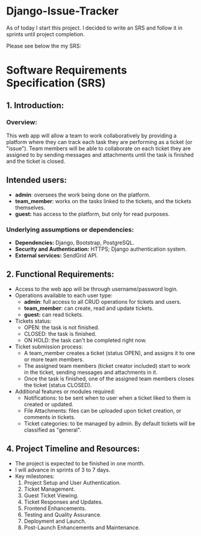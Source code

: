 # Django-Issue-Tracker

As of today I start this project. I decided to write an SRS and follow it in sprints until project completion. 

Please see below the my SRS:

# Software Requirements Specification (SRS)

## 1. Introduction:
    
### Overview:

This web app will allow a team to work collaboratively by providing a platform where they can track each task they are performing as a ticket (or "issue"). Team members will be able to collaborate on each ticket they are assigned to by sending messages and attachments until the task is finished and the ticket is closed.

## Intended users:

- **admin**: oversees the work being done on the platform.
- **team_member**: works on the tasks linked to the tickets, and the tickets themselves.
- **guest:** has access to the platform, but only for read purposes.
	    
### Underlying assumptions or dependencies:

- **Dependencies:** Django, Bootstrap, PostgreSQL.
- **Security and Authentication:** HTTPS; Django authentication system.
- **External services:** SendGrid API.

## 2. Functional Requirements:

- Access to the web app will be through username/password login.
- Operations available to each user type:
	- **admin**: full access to all CRUD operations for tickets and users.
	- **team_member**: can create, read and update tickets.
	- **guest:** can read tickets.
- Tickets status:
	- OPEN: the task is not finished.
	- CLOSED: the task is finished.
	- ON HOLD: the task can't be completed right now.
- Ticket submission process:
	- A team_member creates a ticket (status OPEN), and assigns it to one or more team members.
	- The assigned team members (ticket creator included) start to work in the ticket, sending messages and attachments in it.
	- Once the task is finished, one of the assigned team members closes the ticket (status CLOSED).
- Additional features or modules required:
	* Notifications: to be sent when to user when a ticket liked to them is created or updated. 
	* File Attachments: files can be uploaded upon ticket creation, or comments in tickets.
	* Ticket categories: to be managed by admin. By default tickets will be classified as "general".

## 4. Project Timeline and Resources:
    
- The project is expected to be finished in one month.
- I will advance in sprints of 3 to 7 days.
- Key milestones:
	1. Project Setup and User Authentication.
	2. Ticket Management.
	4. Guest Ticket Viewing.
	5. Ticket Responses and Updates.
	6. Frontend Enhancements.
	7. Testing and Quality Assurance.
	8. Deployment and Launch.
	9. Post-Launch Enhancements and Maintenance.

<!--
Things I might add to the SRS (below is a template):

## 3. Non-functional Requirements

- Performance expectations:
	- Response time: response times under two seconds for most operations to ensure a smooth user experience.
	- Concurrent users: the amount of users the ticket app should be able to handle without significant degradation in performance will be 20.
	- Scalability: if this was for formal project and not a portfolio one, I would use AWS for horizontal scaling (adding more servers) when needed.
	- Database Performance: I will optimize database queries, use appropriate indexing, and consider caching strategies to improve database performance.
	- File Attachments: the expected size per file will be 2 Megabytes, and number of attachments per message will be 5. The file uploads and downloads will be optimized to minimize the impact on system performance.
	- Caching and Optimizations: I will implement caching mechanisms to reduce the load on the server and improve response times.
	- Error Handling and Logging: I will implement error handling mechanisms to capture and handle errors gracefully.
	- Monitoring and Alerting: I will set up monitoring tools to track system performance, resource utilization, and application metrics.
	- Testing and Optimization: I will conduct performance testing at various stages of development to identify and address bottlenecks early on.

- Security measures: 
	- Secure Authentication:
		- Enforce strong password policies.
		- Secure password storage.
	- Role- Based Access Control: users can only access the features and data relevant to them.
	- Secure communication: 
		- HTTPS/TLS to encrypt data transmitted between the client and the server.
		- Implement mechanisms to prevent common web vulnerabilities (as Cross Site Scripting  and Cross-Site Request Forgery attacks).
	- Input Validation and Sanitization:
		- Strict input validation to prevent common security vulnerabilities.
	- Protection against Brute-Force Attacks:
		- Implement mechanisms to detect and prevent brute-force attacks on user accounts, such as account lockouts or CAPTCHA challenges after a certain number of failed login attempts.


## 4. System Architecture:

- Describe the overall system architecture, including the Django framework and any other components or technologies being used.
	
- Document any integration points with external systems or APIs.
	
- Specify any performance or scalability considerations related to the system architecture.


## 3. User Interface (UI) Design:

- Provide a description or mock-ups of the user interface, highlighting key elements and navigation.
	
- Specify any design guidelines or branding requirements.
	
- Include any usability considerations or accessibility requirements.

## Testing and Quality Assurance:
    
- Specify the testing approach, including unit testing, integration testing, and user acceptance testing.
	
- Document any quality assurance processes or standards to be followed.
	
- Outline any performance or security testing requirements.
        
## Deployment and Maintenance:

- Describe the deployment strategy, including the target hosting environment (e.g., cloud hosting, on-premises).
	
- Specify any maintenance or support activities required, such as regular updates or bug fixes.
	
- Document any disaster recovery or backup procedures.    
-->
